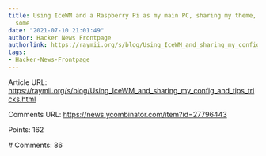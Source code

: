 ```yaml
---
title: Using IceWM and a Raspberry Pi as my main PC, sharing my theme, config and
  some
date: "2021-07-10 21:01:49"
author: Hacker News Frontpage
authorlink: https://raymii.org/s/blog/Using_IceWM_and_sharing_my_config_and_tips_tricks.html
tags:
- Hacker-News-Frontpage
---
```


<p>Article URL: <a href="https://raymii.org/s/blog/Using_IceWM_and_sharing_my_config_and_tips_tricks.html">https://raymii.org/s/blog/Using_IceWM_and_sharing_my_config_and_tips_tricks.html</a></p>
<p>Comments URL: <a href="https://news.ycombinator.com/item?id=27796443">https://news.ycombinator.com/item?id=27796443</a></p>
<p>Points: 162</p>
<p># Comments: 86</p>
